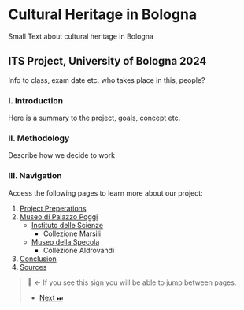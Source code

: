 # Cultural Heritage in Bologna
Small Text about cultural heritage in Bologna

## ITS Project, University of Bologna 2024
Info to class, exam date etc. who takes place in this, people?

### I. Introduction
Here is a summary to the project, goals, concept etc.

### II. Methodology
Describe how we decide to work

### III. Navigation
Access the following pages to learn more about our project:

1. [Project Preperations](Project-Prep.md)
2. [Museo di Palazzo Poggi](Poggi.md)
    - [Instituto delle Scienze](Scienze.md)
      - Collezione Marsili
    - [Museo della Specola](Specola.md)
      - Collezione Aldrovandi
3. [Conclusion](Conslusion.md)
4. [Sources](Sources.md)


> 🧭 ← If you see this sign you will be able to jump between pages.
>
> - [Next ⏭](Project-Prep.md) 

